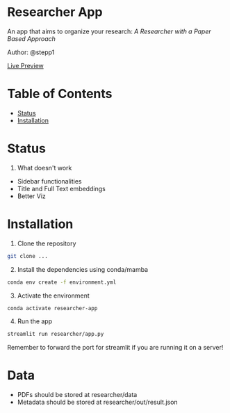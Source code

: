 # Researcher App
An app that aims to organize your research: *A Researcher with a Paper Based Approach*

Author: @stepp1

[Live Preview]([https://stepp1-research-app-researcherapp-p7i4d2.streamlit.app/](https://huggingface.co/spaces/stepp1/researcher-app))

# Table of Contents
- [Status](#status)
- [Installation](#installation)

# Status
1. What doesn't work
  - Sidebar functionalities
  - Title and Full Text embeddings
  - Better Viz

# Installation
1. Clone the repository
```bash
git clone ...
``` 

2. Install the dependencies using conda/mamba
```bash
conda env create -f environment.yml
```

3. Activate the environment
```bash
conda activate researcher-app
```

4. Run the app
```bash
streamlit run researcher/app.py
```

Remember to forward the port for streamlit if you are running it on a server!

# Data

* PDFs should be stored at researcher/data
* Metadata should be stored at researcher/out/result.json
